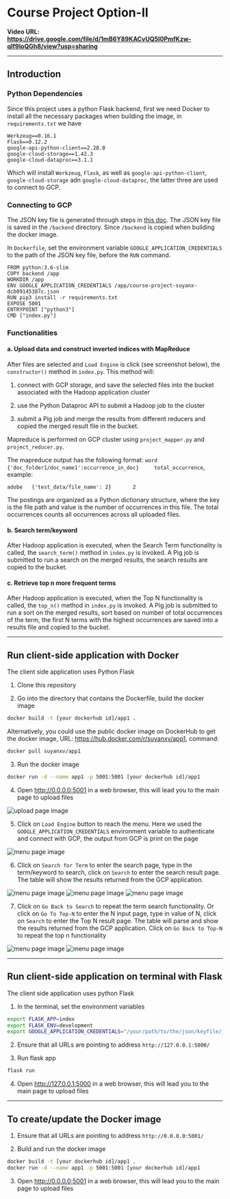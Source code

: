 # Course Project Option-II

**Video URL: https://drive.google.com/file/d/1mB6Y89KACvUQ5I0PmfKzw-qIf9IoQGh8/view?usp=sharing**

---

## Introduction

### Python Dependencies 

Since this project uses a python Flask backend, first we need Docker to install all the necessary packages when building the image, in `requirements.txt` we have

```
Werkzeug==0.16.1
Flask==0.12.2
google-api-python-client==2.28.0
google-cloud-storage==1.42.3
google-cloud-dataproc==3.1.1
```

Which will install `Werkzeug`, `Flask`, as well as `google-api-python-client`, `google-cloud-storage` adn `google-cloud-dataproc`, the latter three are used to connect to GCP.

### Connecting to GCP

The JSON key file is generated through steps in [this doc](https://cloud.google.com/docs/authentication/getting-started). The JSON key file is saved in the `/backend` directory. Since `/backend` is copied when building the docker image.

In `Dockerfile`, set the environment variable `GOOGLE_APPLICATION_CREDENTIALS` to the path of the JSON key file, before the `RUN` command.

``` docker
FROM python:3.6-slim
COPY backend /app
WORKDIR /app
ENV GOOGLE_APPLICATION_CREDENTIALS /app/course-project-suyanx-dcb09145387c.json
RUN pip3 install -r requirements.txt
EXPOSE 5001
ENTRYPOINT ["python3"]
CMD ["index.py"]

```

### Functionalities

#### a. Upload data and construct inverted indices with MapReduce

After files are selected and `Load Engine` is click (see screenshot below), the `constructor()` method in `index.py`. This method will:

1. connect with GCP storage, and save the selected files into the bucket associated with the Hadoop application cluster

2. use the Python Dataproc API to submit a Hadoop job to the cluster

3. submit a Pig job and merge the results from different reducers and copied the merged result file in the bucket.

Mapreduce is performed on GCP cluster using `project_mapper.py` and `project_reducer.py`.

The mapreduce output has the following format: `word    {'doc_folder1/doc_name1':occurrence_in_doc}     total_occurrence`, example:

```
adobe	{'test_data/file_name': 2}       2 
```

The postings are organized as a Python dictionary structure, where the key is the file path and value is the number of occurrences in this file. The total occurrences counts all occurrences across all uploaded files.

#### b. Search term/keyword

After Hadoop application is executed, when the Search Term functionality is called, the `search_term()` method in `index.py` is invoked. A Pig job is submitted to run a search on the merged results, the search results are copied to the bucket.

#### c. Retrieve top n more frequent terms

After Hadoop application is executed, when the Top N functionality is called, the `top_n()` method in `index.py` is invoked. A Pig job is submitted to run a sort on the merged results, sort based on number of total occurrences of the term, the first N terms with the highest occurrences are saved into a results file and copied to the bucket.

---

## Run client-side application with Docker

The client side application uses Python Flask

1. Clone this repository

2. Go into the directory that contains the Dockerfile, build the docker image 

``` sh
docker build -t [your dockerhub id]/app1 .
```

Alternatively, you could use the public docker image on DockerHub to get the docker image, URL: https://hub.docker.com/r/suyanxv/app1, command:

```sh
docker pull suyanxv/app1
```

3. Run the docker image

``` sh
docker run -d --name app1 -p 5001:5001 [your dockerhub id]/app1
```

4. Open http://0.0.0.0:5001 in a web browser, this will lead you to the main page to upload files

![upload page image](readme_image/upload.png)

5. Click on `Load Engine` button to reach the menu. Here we used the `GOOGLE_APPLICATION_CREDENTIALS` environment variable to authenticate and connect with GCP, the output from GCP is print on the page

![menu page image](readme_image/menu.png)

6. Click on `Search for Term` to enter the search page, type in the term/keyword to search, click on `Search` to enter the search result page. The table will show the results returned from the GCP application.

![menu page image](readme_image/search.png)
![menu page image](readme_image/searchresult1.png)
![menu page image](readme_image/searchresult2.png)

7. Click on `Go Back to Search` to repeat the term search functionality. Or click on `Go To Top-N` to enter the N input page, type in value of N, click on `Search` to enter the Top N result page. The table will parse and show the results returned from the GCP application. Click on `Go Back to Top-N` to repeat the top n functionality

![menu page image](readme_image/n.png)
![menu page image](readme_image/nresult.png)

---

## Run client-side application on terminal with Flask

The client side application uses python Flask

1. In the terminal, set the environment variables 

``` sh
export FLASK_APP=index
export FLASK_ENV=development
export GOOGLE_APPLICATION_CREDENTIALS="/your/path/to/the/json/keyfile/json_keyfile.json"
```

2. Ensure that all URLs are pointing to address `http://127.0.0.1:5000/`


3. Run flask app

```sh
flask run
```

4. Open http://127.0.0.1:5000 in a web browser, this will lead you to the main page to upload files

---

## To create/update the Docker image 

1. Ensure that all URLs are pointing to address `http://0.0.0.0:5001/`

2. Build and run the docker image

```sh
docker build -t [your dockerhub id]/app1 .
docker run -d --name app1 -p 5001:5001 [your dockerhub id]/app1
```

3. Open http://0.0.0.0:5001 in a web browser, this will lead you to the main page to upload files
